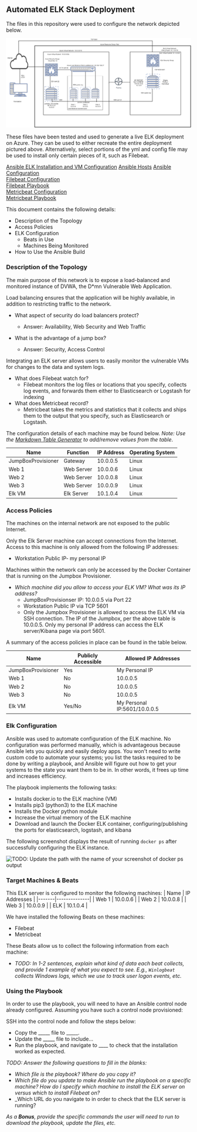 ## Automated ELK Stack Deployment

The files in this repository were used to configure the network depicted below.


![alt text](https://github.com/reynoldsan3/Elk-Stack-Project/blob/main/diagrams/Project%20Diagram.drawio.png "Diagram")

These files have been tested and used to generate a live ELK deployment on Azure. They can be used to either recreate the entire deployment pictured above. Alternatively, select portions of the yml and config file may be used to install only certain pieces of it, such as Filebeat.

[Ansible ELK Installation and VM Configuration](ansible/install-elk2.yml)
[Ansible Hosts](ansible/hosts)
[Ansible Configuration](ansible/DVWA/ansible.cfg)  
[Filebeat Configuration](ansible/Filebeat/filebeat-config.yml)  
[Filebeat Playbook](ansible/Filebeat/filebeat-playbook.yml)  
[Metricbeat Configuration](ansible/Metricbeat/metricbeat-config.yml)  
[Metricbeat Playbook](ansible/Metricbeat/metricbeat-playbook.yml)  

This document contains the following details:
- Description of the Topology
- Access Policies
- ELK Configuration
  - Beats in Use
  - Machines Being Monitored
- How to Use the Ansible Build


### Description of the Topology

The main purpose of this network is to expose a load-balanced and monitored instance of DVWA, the D*mn Vulnerable Web Application.

Load balancing ensures that the application will be highly available, in addition to restricting traffic to the network.
* What aspect of security do load balancers protect?
  * Answer: Availability, Web Security and Web Traffic

 * What is the advantage of a jump box?
   * Answer: Security, Access Control

Integrating an ELK server allows users to easily monitor the vulnerable VMs for changes to the data and system logs.
* What does Filebeat watch for?
  * Filebeat monitors the log files or locations that you specify, collects log events, and forwards them either to Elasticsearch or Logstash for indexing
* What does Metricbeat record?
  * Metricbeat takes the metrics and statistics that it collects and ships them to the output that you specify, such as Elasticsearch or Logstash.

The configuration details of each machine may be found below.
_Note: Use the [Markdown Table Generator](http://www.tablesgenerator.com/markdown_tables) to add/remove values from the table_.

| Name               | Function       | IP Address  | Operating System |
|--------------------|----------------|-------------|------------------|
| JumpBoxProvisioner | Gateway        | 10.0.0.5    | Linux            |
| Web 1              | Web Server     | 10.0.0.6    | Linux            |
| Web 2              | Web Server     | 10.0.0.8    | Linux            |
| Web 3              | Web Server     | 10.0.0.9    | Linux            |
| Elk VM             | Elk Server     | 10.1.0.4    | Linux            |

### Access Policies

The machines on the internal network are not exposed to the public Internet. 

Only the Elk Server machine can accept connections from the Internet. Access to this machine is only allowed from the following IP addresses:
  * Workstation Public IP- my personal IP

Machines within the network can only be accessed by the Docker Container that is running on the Jumpbox Provisioner.
- _Which machine did you allow to access your ELK VM? What was its IP address?_
  * JumpBoxProvisionser IP: 10.0.0.5 via Port 22
  * Workstation Public IP via TCP 5601 
  * Only the Jumpbox Provisioner is allowed to access the ELK VM via SSH connection. The IP of the Jumpbox, per the above table is 10.0.0.5. Only my personal IP address can access the ELK server/Kibana page via port 5601.

A summary of the access policies in place can be found in the table below.

| Name               | Publicly Accessible | Allowed IP Addresses         |
|--------------------|---------------------|------------------------------|
| JumpBoxProvisioner | Yes                 | My Personal IP               |
| Web 1              | No                  | 10.0.0.5                     |
| Web 2              | No                  | 10.0.0.5                     |
| Web 3              | No                  | 10.0.0.5                     |
| Elk VM             | Yes/No              | My Personal IP:5601/10.0.0.5 |

### Elk Configuration

Ansible was used to automate configuration of the ELK machine. No configuration was performed manually, which is advantageous because Ansible lets you quickly and easily deploy apps. You won't need to write custom code to automate your systems; you list the tasks required to be done by writing a playbook, and Ansible will figure out how to get your systems to the state you want them to be in. In other words, it frees up time and increases efficiency.

The playbook implements the following tasks:
* Installs docker.io to the ELK machine (VM)
* Installs pip3 (python3) to the ELK machine
* Installs the Docker python module
* Increase the virtual memory of the ELK machine
* Download and launch the Docker ELK container, configuring/publishing the ports for elasticsearch, logstash, and kibana

The following screenshot displays the result of running `docker ps` after successfully configuring the ELK instance.

![TODO: Update the path with the name of your screenshot of docker ps output](Images/docker_ps_output.png)

### Target Machines & Beats
This ELK server is configured to monitor the following machines:
| Name  | IP Addresses |
|-------|--------------|
| Web 1 | 10.0.0.6     |
| Web 2 | 10.0.0.8     |
| Web 3 | 10.0.0.9     |
| ELK   | 10.1.0.4     |

We have installed the following Beats on these machines:
* Filebeat
* Metricbeat

These Beats allow us to collect the following information from each machine:
- _TODO: In 1-2 sentences, explain what kind of data each beat collects, and provide 1 example of what you expect to see. E.g., `Winlogbeat` collects Windows logs, which we use to track user logon events, etc._

### Using the Playbook
In order to use the playbook, you will need to have an Ansible control node already configured. Assuming you have such a control node provisioned: 

SSH into the control node and follow the steps below:
- Copy the _____ file to _____.
- Update the _____ file to include...
- Run the playbook, and navigate to ____ to check that the installation worked as expected.

_TODO: Answer the following questions to fill in the blanks:_
- _Which file is the playbook? Where do you copy it?_
- _Which file do you update to make Ansible run the playbook on a specific machine? How do I specify which machine to install the ELK server on versus which to install Filebeat on?_
- _Which URL do you navigate to in order to check that the ELK server is running?

_As a **Bonus**, provide the specific commands the user will need to run to download the playbook, update the files, etc._
